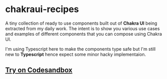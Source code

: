 # chakraui-recipes

A tiny collection of ready to use components built out of **Chakra UI** being extracted from my daily work. The intent is to show you various use cases and examples of 
different components that you can compose using Chakra UI.

I'm using Typescript here to make the components type safe but I'm still new to **Typescript** hence expect some minor hacky implementaion.

## [Try on Codesandbox](https://codesandbox.io/s/chakraui-recipes-sandbox-7w5of)

